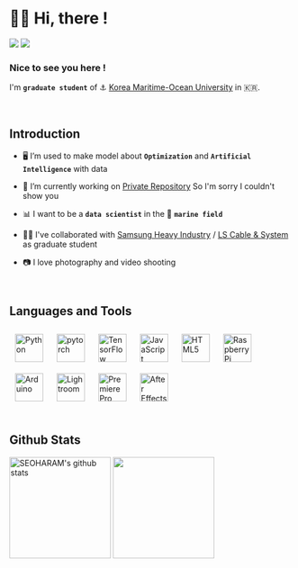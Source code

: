 # <div align="left">👋🏻 Hi, there !</div>  
  
<a href="https://github.com/seoharam"><img src="https://img.shields.io/badge/github-%2324292e?style=flat-square&logo=github&logoColor=white"/></a>
<a href="https://www.youtube.com/channel/UCnhYhTtz-_H83UwtQlzHYaA"><img src="https://img.shields.io/badge/youtube-FF0000?style=flat-square&logo=youtube&logoColor=white"/></a>
  
### Nice to see you here !  
I'm **`graduate student`** of ⚓ [Korea Maritime-Ocean University](https://www.kmou.ac.kr/kmou/main.do) in 🇰🇷.  

  
<br/>  


## Introduction  
<tr><td valign="top" width="50%">

- 🖥️ I’m used to make model about **`Optimization`** and **`Artificial Intelligence`** with data  
  

- 🔏 I’m currently working on [Private Repository](https://github.com/seoharam/LscnsProject) So I'm sorry I couldn't show you
  

- 📊 I want to be a **`data scientist`** in the 🚢 **`marine field`**


- 🤝🏻 I've collaborated with [Samsung Heavy Industry](http://www.samsungshi.com/) / [LS Cable & System](https://www.lscns.co.kr/) as graduate student


- 📷 I love photography and video shooting


</td><td valign="top" width="50%">



</td></tr>

<br/>  


## Languages and Tools  
<div align="left">  
<a href="https://www.python.org/" target="_blank"><img style="margin: 10px" src="https://profilinator.rishav.dev/skills-assets/python-original.svg" alt="Python" height="50" /></a>  
<a href="https://pytorch.org/" target="_blank"><img style="margin: 10px" src="https://profilinator.rishav.dev/skills-assets/pytorch-icon.svg" alt="pytorch" height="50" /></a>  
<a href="https://www.tensorflow.org/" target="_blank"><img style="margin: 10px" src="https://profilinator.rishav.dev/skills-assets/tensorflow-icon.svg" alt="TensorFlow" height="50" /></a>  
<a href="https://www.javascript.com/" target="_blank"><img style="margin: 10px" src="https://profilinator.rishav.dev/skills-assets/javascript-original.svg" alt="JavaScript" height="50" /></a>  
<a href="https://en.wikipedia.org/wiki/HTML5" target="_blank"><img style="margin: 10px" src="https://profilinator.rishav.dev/skills-assets/html5-original-wordmark.svg" alt="HTML5" height="50" /></a>  
<a href="https://www.raspberrypi.org/" target="_blank"><img style="margin: 10px" src="https://profilinator.rishav.dev/skills-assets/raspberrypi.png" alt="Raspberry Pi" height="50" /></a>  
<a href="https://www.arduino.cc/" target="_blank"><img style="margin: 10px" src="https://profilinator.rishav.dev/skills-assets/arduino.png" alt="Arduino" height="50" /></a>  
<a href="https://www.adobe.com/products/photoshop-lightroom.html" target="_blank"><img style="margin: 10px" src="https://profilinator.rishav.dev/skills-assets/lightroom.png" alt="Lightroom" height="50" /></a>  
<a href="https://www.adobe.com/in/products/premiere.html" target="_blank"><img style="margin: 10px" src="https://profilinator.rishav.dev/skills-assets/adobepremierepro.png" alt="Premiere Pro" height="50" /></a>  
<a href="https://www.adobe.com/in/products/aftereffects.html" target="_blank"><img style="margin: 10px" src="https://profilinator.rishav.dev/skills-assets/aftereffects.png" alt="After Effects" height="50" /></a>  
</div>  

<br/>  


## Github Stats  
<tr><td valign="left" width="50%">

<a href="https://github.com/imysh578"><img align="center" style="height:180px" src="https://github-readme-stats.vercel.app/api?username=seoharam&show_icons=true&count_private=true&include_all_commits=true&theme=graywhite&hide_border=true" alt="SEOHARAM's github stats" /></a>
<a href="https://github.com/imysh578"><img align="center" style="height:180px" src="https://github-readme-stats.vercel.app/api/top-langs/?username=seoharam&layout=compact&count_private=true&theme=graywhite&hide_border=true"/></a>

</td></tr>

<br/>  

  

<br/>  

  

<br/>  


<br />
